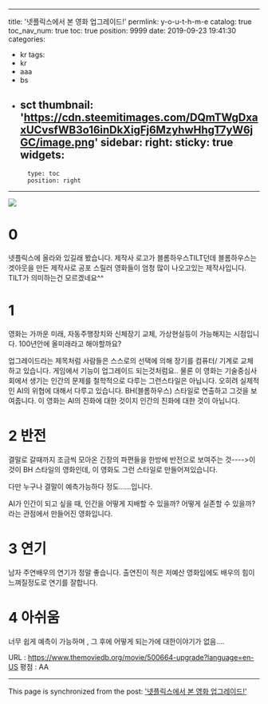 
---
title: '넷플릭스에서 본 영화 업그레이드!'
permlink: y-o-u-t-h-m-e
catalog: true
toc_nav_num: true
toc: true
position: 9999
date: 2019-09-23 19:41:30
categories:
- kr
tags:
- kr
- aaa
- bs
- sct
thumbnail: 'https://cdn.steemitimages.com/DQmTWgDxaxUCvsfWB3o16inDkXigFj6MzyhwHhgT7yW6jGC/image.png'
sidebar:
    right:
        sticky: true
widgets:
    -
        type: toc
        position: right
---


![](https://cdn.steemitimages.com/DQmTWgDxaxUCvsfWB3o16inDkXigFj6MzyhwHhgT7yW6jGC/image.png)

# 0

넷플릭스에 올라와 있길래 봤습니다.
제작사 로고가 블롬하우스TILT던데  블롬하우스는 겟아웃을 만든 제작사로 공포 스릴러 영화들이 엄청 많이 나오고있는 제작사입니다. TILT가 의미하는건 모르겠네요^^

# 1
영화는 가까운 미래, 자동주행장치와 신체장기 교체, 가상현실등이 가능해지는 시점입니다. 100년안에 올미래라고 해야할까요?

업그레이드라는 제목처럼 사람들은 스스로의 선택에 의해 장기를 컴퓨터/ 기계로 교체하고 있습니다. 게임에서 기능이 업그레이드 되는것처럼요.. 물론 이 영화는 기술중심사회에서 생기는 인간의 문제를 철학적으로 다루는 그런스타일은 아닙니다. 오히려 실제적인 AI의 위협에 대해서 다루고 있습니다. BH(블롬하우스) 스타일로 연출하고 그것을 보여줍니다. 이 영화는 AI의 진화에 대한 것이지 인간의 진화에 대한 것이 아닙니다.

# 2 반전
결말로 갈때까지 조금씩 모아온 긴장의 파편들을 한방에 반전으로 보여주는 것---->이것이 BH 스타일의 영화인데, 이 영화도 그런 스타일로 만들어져있습니다.

다만 누구나 결말이 예측가능하다 정도......입니다.

AI가 인간이 되고 싶을 때, 인간을 어떻게 지배할 수 있을까? 어떻게 실존할 수 있을까? 라는 관점에서 만들어진 영화입니다.

# 3 연기
남자 주연배우의 연기가 정말 좋습니다. 출연진이 적은 저예산 영화임에도 배우의 힘이 느껴질정도로 연기를 잘합니다.

# 4 아쉬움
너무 쉽게 예측이 가능하며 , 그 후에 어떻게 되는가에 대한이야기가 없음....



URL : https://www.themoviedb.org/movie/500664-upgrade?language=en-US
평점 : AA

- - -

This page is synchronized from the post: ['넷플릭스에서 본 영화 업그레이드!'](https://steemit.com/@virus707/y-o-u-t-h-m-e)
